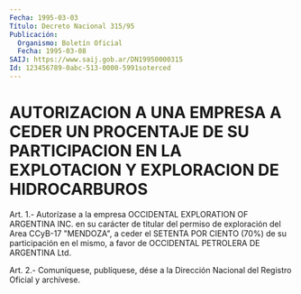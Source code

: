 ```yaml
---
Fecha: 1995-03-03
Título: Decreto Nacional 315/95
Publicación:
  Organismo: Boletín Oficial
  Fecha: 1995-03-08
SAIJ: https://www.saij.gob.ar/DN19950000315
Id: 123456789-0abc-513-0000-5991soterced
---
```

# AUTORIZACION A UNA EMPRESA A CEDER UN PROCENTAJE DE SU PARTICIPACION EN LA EXPLOTACION Y EXPLORACION DE HIDROCARBUROS

<a id="1"></a>
Art.  1.-  Autorízase  a  la empresa OCCIDENTAL EXPLORATION OF ARGENTINA INC. en su carácter de titular del permiso de exploración del Area CCyB-17 "MENDOZA",  a  ceder  el  SETENTA  POR CIENTO   (70%)  de  su  participación  en  el  mismo,  a  favor  de OCCIDENTAL PETROLERA DE ARGENTINA Ltd.

<a id="2"></a>
Art. 2.- Comuníquese, publíquese, dése a la Dirección Nacional del Registro Oficial y archívese.